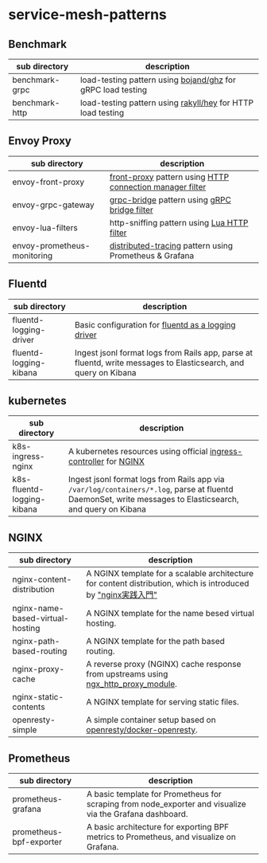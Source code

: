 # service-mesh-patterns

## Benchmark

sub directory | description
---|---
benchmark-grpc | load-testing pattern using [bojand/ghz](https://godoc.org/github.com/bojand/ghz) for gRPC load testing
benchmark-http | load-testing pattern using [rakyll/hey](https://github.com/rakyll/hey/) for HTTP load testing

## Envoy Proxy

sub directory | description
---|---
envoy-front-proxy | [front-proxy](https://www.envoyproxy.io/docs/envoy/latest/start/sandboxes/front_proxy.html) pattern using [HTTP connection manager filter](https://www.envoyproxy.io/docs/envoy/latest/api-v2/config/filter/network/http_connection_manager/v2/http_connection_manager.proto)
envoy-grpc-gateway | [grpc-bridge](https://www.envoyproxy.io/docs/envoy/latest/start/sandboxes/grpc_bridge) pattern using [gRPC bridge filter](https://www.envoyproxy.io/docs/envoy/latest/configuration/http/http_filters/grpc_http1_bridge_filter#config-http-filters-grpc-bridge)
envoy-lua-filters | http-sniffing pattern using [Lua HTTP filter](https://www.envoyproxy.io/docs/envoy/v1.7.0/configuration/http_filters/lua_filter)
envoy-prometheus-monitoring | [distributed-tracing](https://microservices.io/patterns/observability/distributed-tracing.html) pattern using Prometheus & Grafana

## Fluentd

sub directory | description
---|---
fluentd-logging-driver | Basic configuration for [fluentd as a logging driver](https://docs.fluentd.org/container-deployment/docker-compose)
fluentd-logging-kibana | Ingest jsonl format logs from Rails app, parse at fluentd, write messages to Elasticsearch, and query on Kibana

## kubernetes

sub directory | description
---|---
k8s-ingress-nginx | A kubernetes resources using official [ingress-controller](https://kubernetes.io/docs/concepts/services-networking/ingress/) for [NGINX](https://github.com/kubernetes/ingress-nginx)
k8s-fluentd-logging-kibana | Ingest jsonl format logs from Rails app via `/var/log/containers/*.log`, parse at fluentd DaemonSet, write messages to Elasticsearch, and query on Kibana

## NGINX

sub directory | description
---|---
nginx-content-distribution | A NGINX template for a scalable architecture for content distribution, which is introduced by ["nginx実践入門"](http://gihyo.jp/magazine/wdpress/plus/978-4-7741-7866-0)
nginx-name-based-virtual-hosting | A NGINX template for the name besed virtual hosting.
nginx-path-based-routing | A NGINX template for the path based routing.
nginx-proxy-cache | A reverse proxy (NGINX) cache response from upstreams using [ngx_http_proxy_module](https://nginx.org/en/docs/http/ngx_http_proxy_module.html).
nginx-static-contents | A NGINX template for serving static files.
openresty-simple | A simple container setup based on [openresty/docker-openresty](https://github.com/openresty/docker-openresty).

## Prometheus

sub directory | description
---|---
prometheus-grafana | A basic template for Prometheus for scraping from node_exporter and visualize via the Grafana dashboard.
prometheus-bpf-exporter | A basic architecture for exporting BPF metrics to Prometheus, and visualize on Grafana.
